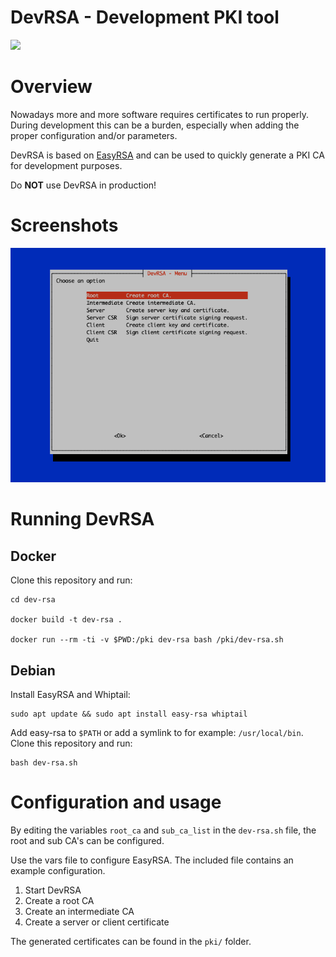 # DevRSA - Development PKI tool

![](https://img.shields.io/badge/written%20in-bash-brightgreen)

# Overview

Nowadays more and more software requires certificates to run properly. During 
development this can be a burden, especially when adding the proper configuration 
and/or parameters.

DevRSA is based on [EasyRSA](https://github.com/OpenVPN/easy-rsa) and can be 
used to quickly generate a PKI CA for development purposes.

Do __NOT__ use DevRSA in production!

# Screenshots

![](dev-rsa.png)

# Running DevRSA

## Docker

Clone this repository and run:
```shell
cd dev-rsa

docker build -t dev-rsa .

docker run --rm -ti -v $PWD:/pki dev-rsa bash /pki/dev-rsa.sh
```

## Debian

Install EasyRSA and Whiptail:
```shell
sudo apt update && sudo apt install easy-rsa whiptail
```
Add easy-rsa to `$PATH` or add a symlink to for example: `/usr/local/bin`. Clone 
this repository and run:
```shell
bash dev-rsa.sh
```

# Configuration and usage

By editing the variables `root_ca` and `sub_ca_list` in the `dev-rsa.sh` file, 
the root and sub CA's can be configured.

Use the vars file to configure EasyRSA. The included file contains an example 
configuration.

1. Start DevRSA
1. Create a root CA
1. Create an intermediate CA
1. Create a server or client certificate

The generated certificates can be found in the `pki/` folder.
